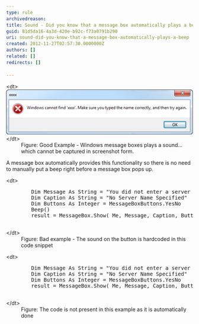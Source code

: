 ```yaml
---
type: rule
archivedreason: 
title: Sound - Did you know that a message box automatically plays a beep?
guid: 81d5da16-4a3d-420e-b92c-f73a0791b290
uri: sound-did-you-know-that-a-message-box-automatically-plays-a-beep
created: 2012-11-27T02:57:30.0000000Z
authors: []
related: []
redirects: []

---
```


<dl class="goodImage">&lt;dt&gt;<img border="0" alt="Windows plays sounds for message boxes" src="../../assets/Win7SoundError.png">&lt;/dt&gt;
<dd>Figure: Good Example - Windows message boxes plays a sound... which cannot be captured in screenshot form.</dd></dl>
<!--endintro-->

A message box automatically provides this functionality so there is no need to manually put a beep right before a message box pops up.
<dl class="badCode">&lt;dt&gt;<pre>        Dim Message As String = "You did not enter a server name. Cancel this operation?"
        Dim Caption As String = "No Server Name Specified"
        Dim Buttons As Integer = MessageBoxButtons.YesNo
        Beep()
        result = MessageBox.Show( Me, Message, Caption, Buttons)
                    </pre>&lt;/dt&gt;
<dd>Figure: Bad example - The sound on the button is hardcoded in this code snippet</dd></dl><dl class="goodCode">&lt;dt&gt;<pre>        Dim Message As String = "You did not enter a server name. Cancel this operation?"
        Dim Caption As String = "No Server Name Specified"
        Dim Buttons As Integer = MessageBoxButtons.YesNo
        result = MessageBox.Show( Me, Message, Caption, Buttons)
                    </pre>&lt;/dt&gt;
<dd>Figure: The code is not present in this example as it is automatically done</dd></dl>
